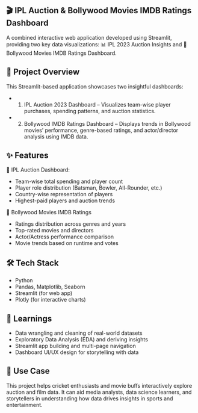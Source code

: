 ## 🎬 IPL Auction & Bollywood Movies IMDB Ratings Dashboard

A combined interactive web application developed using Streamlit, providing two key data visualizations:
📊 IPL 2023 Auction Insights and 🎥 Bollywood Movies IMDB Ratings Dashboard.


## 🚀 Project Overview

This Streamlit-based application showcases two insightful dashboards:
- 1.	IPL Auction 2023 Dashboard – Visualizes team-wise player purchases, spending patterns, and auction statistics.
- 2.	Bollywood IMDB Ratings Dashboard – Displays trends in Bollywood movies’ performance, genre-based ratings, and actor/director analysis using IMDB data.


## ✨ Features

🔹 IPL Auction Dashboard:

- Team-wise total spending and player count
- Player role distribution (Batsman, Bowler, All-Rounder, etc.)
- Country-wise representation of players
- Highest-paid players and auction trends

🔹 Bollywood Movies IMDB Ratings
- Ratings distribution across genres and years
- Top-rated movies and directors
- Actor/Actress performance comparison
- Movie trends based on runtime and votes


## 🛠️ Tech Stack
- Python
- Pandas, Matplotlib, Seaborn
- Streamlit (for web app)
- Plotly (for interactive charts)
 

## 🧠 Learnings
- Data wrangling and cleaning of real-world datasets
- Exploratory Data Analysis (EDA) and deriving insights
- Streamlit app building and multi-page navigation
- Dashboard UI/UX design for storytelling with data


## 📌 Use Case

This project helps cricket enthusiasts and movie buffs interactively explore auction and film data. It can aid media analysts, data science learners, and storytellers in understanding how data drives insights in sports and entertainment.
